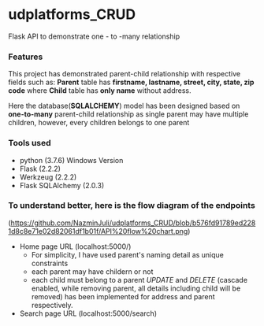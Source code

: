 # udplatforms_CRUD
Flask API to demonstrate one - to -many relationship
### Features
This project has demonstrated parent-child relationship with respective fields such as: 
**Parent** table has **firstname, lastname, street, city, state, zip code** where **Child** table has **only name** without address.

Here the database(**SQLALCHEMY**) model has been designed based on **one-to-many** parent-child relationship as single parent may have multiple children, however, every children belongs to one parent

### Tools used
- python (3.7.6) Windows Version
- Flask (2.2.2)
- Werkzeug (2.2.2)
- Flask SQLAlchemy (2.0.3)
### To understand better, here is the flow diagram of the endpoints
(https://github.com/NazminJuli/udplatforms_CRUD/blob/b576fd91789ed2281d8c8e71e02d82061df1b01f/API%20flow%20chart.png)
- Home page URL (localhost:5000/)
   - For simplicity, I have used parent's naming detail as  unique constraints
   - each parent may have childern or not
   - each child must belong to a parent
   *UPDATE* and *DELETE*  (cascade enabled, while removing parent, all details including child will be removed) has been implemented for address and parent respectively.
- Search page URL (localhost:5000/search)

